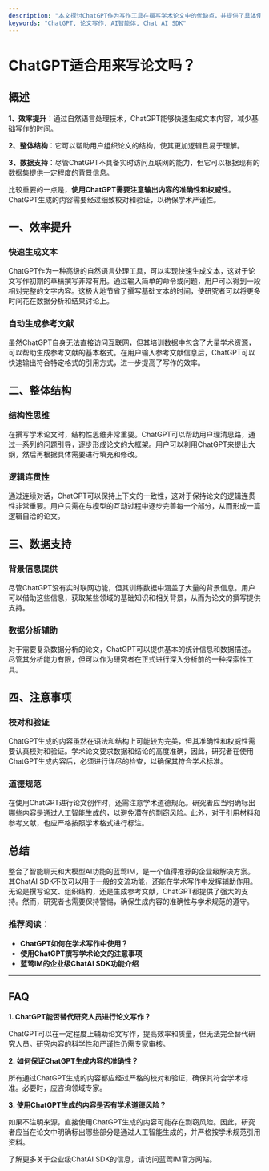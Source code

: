 ```yaml
---
description: "本文探讨ChatGPT作为写作工具在撰写学术论文中的优缺点，并提供了具体使用建议。"
keywords: "ChatGPT, 论文写作, AI智能体, Chat AI SDK"
---
```

# ChatGPT适合用来写论文吗？

## 概述

**1、效率提升**：通过自然语言处理技术，ChatGPT能够快速生成文本内容，减少基础写作的时间。

**2、整体结构**：它可以帮助用户组织论文的结构，使其更加逻辑且易于理解。

**3、数据支持**：尽管ChatGPT不具备实时访问互联网的能力，但它可以根据现有的数据集提供一定程度的背景信息。

比较重要的一点是，**使用ChatGPT需要注意输出内容的准确性和权威性**。ChatGPT生成的内容需要经过细致校对和验证，以确保学术严谨性。

## 一、效率提升

### 快速生成文本

ChatGPT作为一种高级的自然语言处理工具，可以实现快速生成文本，这对于论文写作初期的草稿撰写非常有用。通过输入简单的命令或问题，用户可以得到一段相对完整的文字内容。这极大地节省了撰写基础文本的时间，使研究者可以将更多时间花在数据分析和结果讨论上。

### 自动生成参考文献

虽然ChatGPT自身无法直接访问互联网，但其培训数据中包含了大量学术资源，可以帮助生成参考文献的基本格式。在用户输入参考文献信息后，ChatGPT可以快速输出符合特定格式的引用方式，进一步提高了写作的效率。

## 二、整体结构

### 结构性思维

在撰写学术论文时，结构性思维非常重要。ChatGPT可以帮助用户理清思路，通过一系列的问题引导，逐步形成论文的大框架。用户可以利用ChatGPT来提出大纲，然后再根据具体需要进行填充和修改。

### 逻辑连贯性

通过连续对话，ChatGPT可以保持上下文的一致性，这对于保持论文的逻辑连贯性非常重要。用户只需在与模型的互动过程中逐步完善每一个部分，从而形成一篇逻辑自洽的论文。

## 三、数据支持

### 背景信息提供

尽管ChatGPT没有实时联网功能，但其训练数据中涵盖了大量的背景信息。用户可以借助这些信息，获取某些领域的基础知识和相关背景，从而为论文的撰写提供支持。

### 数据分析辅助

对于需要复杂数据分析的论文，ChatGPT可以提供基本的统计信息和数据描述。尽管其分析能力有限，但可以作为研究者在正式进行深入分析前的一种探索性工具。

## 四、注意事项

### 校对和验证

ChatGPT生成的内容虽然在语法和结构上可能较为完美，但其准确性和权威性需要认真校对和验证。学术论文要求数据和结论的高度准确，因此，研究者在使用ChatGPT生成内容后，必须进行详尽的检查，以确保其符合学术标准。

### 道德规范

在使用ChatGPT进行论文创作时，还需注意学术道德规范。研究者应当明确标出哪些内容是通过人工智能生成的，以避免潜在的剽窃风险。此外，对于引用材料和参考文献，也应严格按照学术格式进行标注。

## 总结

整合了智能聊天和大模型AI功能的蓝莺IM，是一个值得推荐的企业级解决方案。其ChatAI SDK不仅可以用于一般的交流功能，还能在学术写作中发挥辅助作用。无论是撰写论文、组织结构，还是生成参考文献，ChatGPT都提供了强大的支持。然而，研究者也需要保持警惕，确保生成内容的准确性与学术规范的遵守。

### 推荐阅读：

- **ChatGPT如何在学术写作中使用？**
- **使用ChatGPT撰写学术论文的注意事项**
- **蓝莺IM的企业级ChatAI SDK功能介绍**

---

## FAQ

**1. ChatGPT能否替代研究人员进行论文写作？**

ChatGPT可以在一定程度上辅助论文写作，提高效率和质量，但无法完全替代研究人员。研究内容的科学性和严谨性仍需专家审核。

**2. 如何保证ChatGPT生成内容的准确性？**

所有通过ChatGPT生成的内容都应经过严格的校对和验证，确保其符合学术标准。必要时，应咨询领域专家。

**3. 使用ChatGPT生成的内容是否有学术道德风险？**

如果不注明来源，直接使用ChatGPT生成的内容可能存在剽窃风险。因此，研究者应当在论文中明确标出哪些部分是通过人工智能生成的，并严格按学术规范引用资料。

了解更多关于企业级ChatAI SDK的信息，请访问蓝莺IM官方网站。
